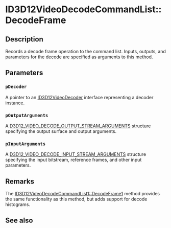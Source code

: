 # ID3D12VideoDecodeCommandList::DecodeFrame

## Description

Records a decode frame operation to the command list. Inputs, outputs, and parameters for the decode are specified as arguments to this method.

## Parameters

### `pDecoder`

A pointer to an [ID3D12VideoDecoder](https://learn.microsoft.com/windows/win32/api/d3d12video/nn-d3d12video-id3d12videodecoder) interface representing a decoder instance.

### `pOutputArguments`

A [D3D12_VIDEO_DECODE_OUTPUT_STREAM_ARGUMENTS](https://learn.microsoft.com/windows/win32/api/d3d12video/ns-d3d12video-d3d12_video_decode_output_stream_arguments) structure specifying the output surface and output arguments.

### `pInputArguments`

A [D3D12_VIDEO_DECODE_INPUT_STREAM_ARGUMENTS](https://learn.microsoft.com/windows/win32/api/d3d12video/ns-d3d12video-d3d12_video_decode_input_stream_arguments) structure specifying the input bitstream, reference frames, and other input parameters.

## Remarks

The [ID3D12VideoDecodeCommandList1::DecodeFrame1](https://learn.microsoft.com/windows/win32/api/d3d12video/nf-d3d12video-id3d12videodecodecommandlist1-decodeframe1) method provides the same functionality as this method, but adds support for decode histograms.

## See also